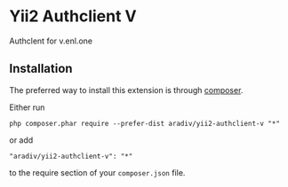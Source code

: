 Yii2 Authclient V
=====================
Authclent for v.enl.one

Installation
------------

The preferred way to install this extension is through 
[composer](http://getcomposer.org/download/).

Either run

```
php composer.phar require --prefer-dist aradiv/yii2-authclient-v "*"
```

or add

```
"aradiv/yii2-authclient-v": "*"
```

to the require section of your `composer.json` file.
